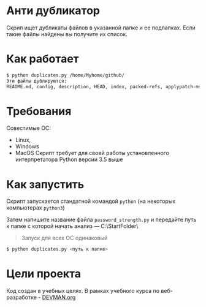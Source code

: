 # Анти дубликатор
Скрип ищет дубликаты файлов в указанной папке и ее подпапках. Если такие файлы найдены вы получите их список. 

# Как работает 
```bash
$ python duplicates.py /home/Myhome/github/
Эти файлы дублируются:
README.md, config, description, HEAD, index, packed-refs, applypatch-msg.sample, commit-msg.sample, fsmonitor-watchman.sample
```
# Требования
Совестимые OC:
* Linux,
* Windows
* MacOS
Скрипт требует для своей работы установленного интерпретатора Python версии 3.5 выше
# Как запустить
Скрипт запускается стандатной командой `python` (на некоторых компьютерах `python3`)

Затем напишите название файла `password_strength.py` и передайте путь к папке с которой начать анализ — С:\StartFolder\

> Запуск для всех ОС одинаковый
```bash
$ python duplicates.py <путь к папке>
```
# Цели проекта
Код создан в учебных целях. В рамках учебного курса по веб-разработке - [DEVMAN.org](https://devman.org)